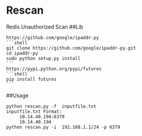# Rescan
Redis Unauthorized Scan
##Lib

	https://github.com/google/ipaddr-py
	```shell
	git clone https://github.com/google/ipaddr-py.git
	cd ipaddr-py
	sudo python setup.py install
	```
	https://pypi.python.org/pypi/futures
	```shell
	pip install futures
	```
	
##Usage

	python rescan.py -f  inputfile.txt 
	inputfile.txt Format:
		 10.14.40.194:6379
		 10.14.40.194
	python rescan.py -i  192.168.1.1/24 -p 6379
